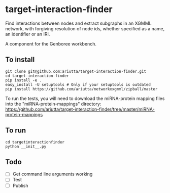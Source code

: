 # target-interaction-finder
Find interactions between nodes and extract subgraphs in an XGMML network, with forgiving resolution of node ids, whether specified as a name, an identifier or an IRI.

A component for the Genboree workbench.

## To install

```
git clone git@github.com:ariutta/target-interaction-finder.git
cd target-interaction-finder
pip install -e .
easy_install -U setuptools # Only if your setuptools is outdated
pip install https://github.com/ariutta/networkxxgmml/zipball/master
```

To run the tests, you will need to download the miRNA-protein mapping files into the "miRNA-protein-mappings" directory: https://github.com/ariutta/target-interaction-finder/tree/master/miRNA-protein-mappings

## To run

```
cd targetinteractionfinder
python __init__.py
```

## Todo
* [ ] Get command line arguments working
* [ ] Test
* [ ] Publish

